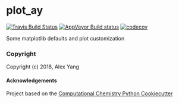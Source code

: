 plot_ay
==============================
[//]: # (Badges)
[![Travis Build Status](https://travis-ci.org/REPLACE_WITH_OWNER_ACCOUNT/plot_ay.png)](https://travis-ci.org/REPLACE_WITH_OWNER_ACCOUNT/plot_ay)
[![AppVeyor Build status](https://ci.appveyor.com/api/projects/status/REPLACE_WITH_APPVEYOR_LINK/branch/master?svg=true)](https://ci.appveyor.com/project/REPLACE_WITH_OWNER_ACCOUNT/plot_ay/branch/master)
[![codecov](https://codecov.io/gh/REPLACE_WITH_OWNER_ACCOUNT/plot_ay/branch/master/graph/badge.svg)](https://codecov.io/gh/REPLACE_WITH_OWNER_ACCOUNT/plot_ay/branch/master)

Some matplotlib defaults and plot customization

### Copyright

Copyright (c) 2018, Alex Yang


#### Acknowledgements
 
Project based on the 
[Computational Chemistry Python Cookiecutter](https://github.com/choderalab/cookiecutter-python-comp-chem)

